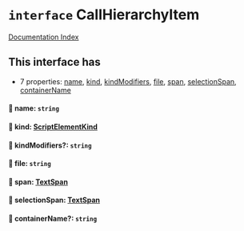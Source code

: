 # `interface` CallHierarchyItem

[Documentation Index](../README.md)

## This interface has

- 7 properties:
[name](#-name-string),
[kind](#-kind-scriptelementkind),
[kindModifiers](#-kindmodifiers-string),
[file](#-file-string),
[span](#-span-textspan),
[selectionSpan](#-selectionspan-textspan),
[containerName](#-containername-string)


#### 📄 name: `string`



#### 📄 kind: [ScriptElementKind](../private.enum.ScriptElementKind/README.md)



#### 📄 kindModifiers?: `string`



#### 📄 file: `string`



#### 📄 span: [TextSpan](../private.interface.TextSpan/README.md)



#### 📄 selectionSpan: [TextSpan](../private.interface.TextSpan/README.md)



#### 📄 containerName?: `string`



